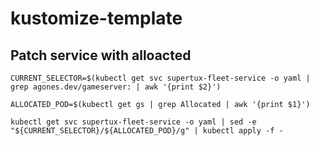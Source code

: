 # kustomize-template

## Patch service with alloacted
```
CURRENT_SELECTOR=$(kubectl get svc supertux-fleet-service -o yaml | grep agones.dev/gameserver: | awk '{print $2}')
```
```
ALLOCATED_POD=$(kubectl get gs | grep Allocated | awk '{print $1}')
```
```
kubectl get svc supertux-fleet-service -o yaml | sed -e "${CURRENT_SELECTOR}/${ALLOCATED_POD}/g" | kubectl apply -f -
```